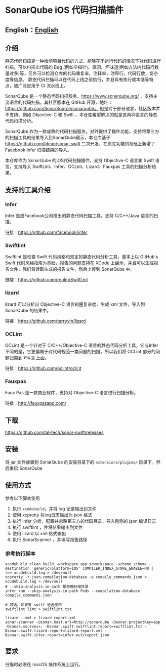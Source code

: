 # SonarQube iOS 代码扫描插件

## English：[English](./README.md)

## 介绍
静态代码扫描是一种检测项目代码的方式，能够在不运行代码的情况下对代码进行扫描，可以扫描出代码的 Bug (例如空指针)、漏洞、坏味道(例如方法内代码行数量过多)等，另外可以检测仓库的代码重复率，注释率，注释行，代码行数，复杂度等信息。
静态代码扫描可以在代码上线之前执行，并且具有执行成本低等特点，被广泛应用于 CI 流水线上。

SonarQube 是一个静态代码扫描服务，https://www.sonarqube.org/ ，支持主流语言的代码扫描，其社区版本在 GitHub 开源，地址：https://github.com/SonarSource/sonarqube。
但是对于部分语言，社区版本并不支持，例如 Objective-C 和 Swift ，本仓库希望解决的就是这两种语言的静态代码扫描分析。

SonarQube 作为一款成熟的代码扫描服务，对外提供了插件功能，支持将第三方的扫描工具的结果导入到SonarQube展示，本仓库基于 https://github.com/Idean/sonar-swift 二次开发，在原先功能的基础上新增了 Facebook Infer 扫描结果的导入。

本仓库作为 SonarQube 的iOS代码扫描插件，支持 Objective-C 语言和 Swift 语言，支持导入 SwiftLint、Infer、OCLint、Lizard、Fauxpas 工具的扫描分析结果。


## 支持的工具介绍

### Infer 
Infer 是由Facebook公司推出的静态代码扫描工具，支持 C/C++/Java 语言的扫描。

链接：https://github.com/facebook/infer 

### Swiftlint
Swiftlint 是检查 Swift 代码风格和规定的静态代码分析工具，基本上以 GitHub's Swift 代码风格指南为基础，报告的问题支持在 XCode 上展示，并且可以生成报告文件，我们将读取生成的报告文件，然后上传到 SonarQube 中。

链接：https://github.com/realm/SwiftLint

### lizard
lizard 可以分析出 Objective-C 语言的圈复杂度，生成 xml 文件，导入到 SonarQube 的结果中。

链接：https://github.com/terryyin/lizard

### OCLint
OCLint 是一个针对于 C/C++/Objective-C 语言的静态代码分析工具，它与Infer不同的是，它更偏向于对代码规范一类问题的扫描，所以我们将 OCLint 部分的问题归类到 `坏味道` 上面。

链接：https://github.com/oclint/oclint

### Fauxpas
Faux Pas 是一款商业软件，支持对 Objective-C 语言进行扫描分析。
 
链接：http://fauxpasapp.com/

## 下载
https://github.com/tal-tech/sonar-swift/releases

## 安装
将 jar 文件放置到 SonarQube 的安装目录下的 `extensions/plugins/` 目录下，然后重启 SonarQube 

## 使用方式

参考以下脚本使用
1. 执行 `xcodebuild`，并将 log 记录输出到文件
2. 使用 xcpretty 将log日志输出为 json 格式
3. 执行 infer 分析，配置并忽略第三方的代码目录，导入刚刚的 json 编译日志
4. 执行 swiftlint ，并将结果输出到文件
5. 使用 lizard 以 xml 格式输出
6. 执行 SonarScanner ，并填写报告路径

### 参考执行脚本
```shell script
xcodebuild clean build -workspace app.xcworkspace -scheme scheme -destination 'generic/platform=iOS' COMPILER_INDEX_STORE_ENABLE=NO | tee xcodebuild.log > /dev/null
xcpretty -r json-compilation-database -o compile_commands.json < xcodebuild.log > /dev/null
# --skip-analysis-in-path 是忽略扫描目录
infer run --skip-analysis-in-path Pods --compilation-database compile_commands.json

# 可选，如果有 swift 语言使用
swiftlint lint > swiftlint.txt

lizard --xml > lizard-report.xml
sonar-scanner -Dsonar.host.url=http://sonarqube -Dsonar.projectKey=app -Dsonar.sources=. -Dsonar.swift.swiftlint.report=swiftlint.txt -Dsonar.swift.lizard.report=lizard-report.xml -Dsonar.swift.infer.report=infer-out/report.json
```

## 要求
扫描时必须在 macOS 操作系统上运行。